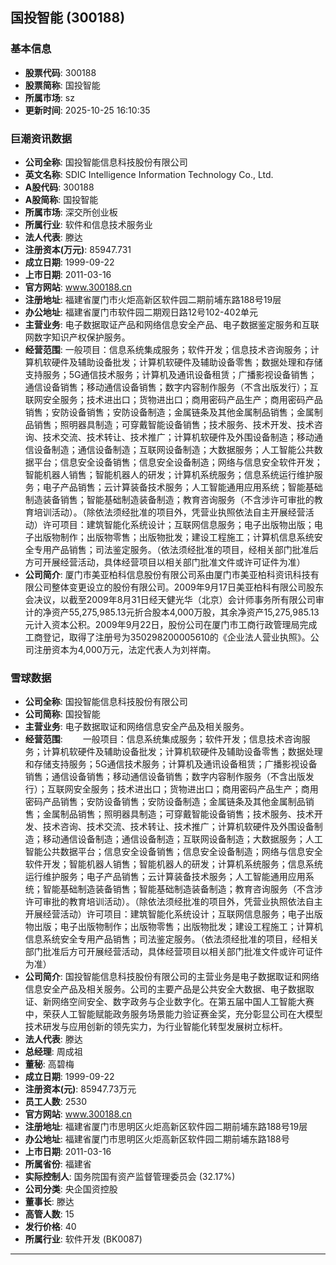 ## 国投智能 (300188)

### 基本信息

- **股票代码**: 300188
- **股票简称**: 国投智能
- **所属市场**: sz
- **更新时间**: 2025-10-25 16:10:35

### 巨潮资讯数据

- **公司全称**: 国投智能信息科技股份有限公司
- **英文名称**: SDIC Intelligence Information Technology Co., Ltd.
- **A股代码**: 300188
- **A股简称**: 国投智能
- **所属市场**: 深交所创业板
- **所属行业**: 软件和信息技术服务业
- **法人代表**: 滕达
- **注册资本(万元)**: 85947.731
- **成立日期**: 1999-09-22
- **上市日期**: 2011-03-16
- **官方网站**: www.300188.cn
- **注册地址**: 福建省厦门市火炬高新区软件园二期前埔东路188号19层
- **办公地址**: 福建省厦门市软件园二期观日路12号102-402单元
- **主营业务**: 电子数据取证产品和网络信息安全产品、电子数据鉴定服务和互联网数字知识产权保护服务。
- **经营范围**: 一般项目：信息系统集成服务；软件开发；信息技术咨询服务；计算机软硬件及辅助设备批发；计算机软硬件及辅助设备零售；数据处理和存储支持服务；5G通信技术服务；计算机及通讯设备租赁；广播影视设备销售；通信设备销售；移动通信设备销售；数字内容制作服务（不含出版发行）；互联网安全服务；技术进出口；货物进出口；商用密码产品生产；商用密码产品销售；安防设备销售；安防设备制造；金属链条及其他金属制品销售；金属制品销售；照明器具制造；可穿戴智能设备销售；技术服务、技术开发、技术咨询、技术交流、技术转让、技术推广；计算机软硬件及外围设备制造；移动通信设备制造；通信设备制造；互联网设备制造；大数据服务；人工智能公共数据平台；信息安全设备销售；信息安全设备制造；网络与信息安全软件开发；智能机器人销售；智能机器人的研发；计算机系统服务；信息系统运行维护服务；电子产品销售；云计算装备技术服务；人工智能通用应用系统；智能基础制造装备销售；智能基础制造装备制造；教育咨询服务（不含涉许可审批的教育培训活动）。（除依法须经批准的项目外，凭营业执照依法自主开展经营活动）许可项目：建筑智能化系统设计；互联网信息服务；电子出版物出版；电子出版物制作；出版物零售；出版物批发；建设工程施工；计算机信息系统安全专用产品销售；司法鉴定服务。（依法须经批准的项目，经相关部门批准后方可开展经营活动，具体经营项目以相关部门批准文件或许可证件为准）
- **公司简介**: 厦门市美亚柏科信息股份有限公司系由厦门市美亚柏科资讯科技有限公司整体变更设立的股份有限公司。2009年9月17日美亚柏科有限公司股东会决议，以截至2009年8月31日经天健光华（北京）会计师事务所有限公司审计的净资产55,275,985.13元折合股本4,000万股，其余净资产15,275,985.13元计入资本公积。2009年9月22日，股份公司在厦门市工商行政管理局完成工商登记，取得了注册号为350298200005610的《企业法人营业执照》。公司注册资本为4,000万元，法定代表人为刘祥南。

### 雪球数据

- **公司全称**: 国投智能信息科技股份有限公司
- **公司简称**: 国投智能
- **主营业务**: 电子数据取证和网络信息安全产品及相关服务。
- **经营范围**: 　　一般项目：信息系统集成服务；软件开发；信息技术咨询服务；计算机软硬件及辅助设备批发；计算机软硬件及辅助设备零售；数据处理和存储支持服务；5G通信技术服务；计算机及通讯设备租赁；广播影视设备销售；通信设备销售；移动通信设备销售；数字内容制作服务（不含出版发行）；互联网安全服务；技术进出口；货物进出口；商用密码产品生产；商用密码产品销售；安防设备销售；安防设备制造；金属链条及其他金属制品销售；金属制品销售；照明器具制造；可穿戴智能设备销售；技术服务、技术开发、技术咨询、技术交流、技术转让、技术推广；计算机软硬件及外围设备制造；移动通信设备制造；通信设备制造；互联网设备制造；大数据服务；人工智能公共数据平台；信息安全设备销售；信息安全设备制造；网络与信息安全软件开发；智能机器人销售；智能机器人的研发；计算机系统服务；信息系统运行维护服务；电子产品销售；云计算装备技术服务；人工智能通用应用系统；智能基础制造装备销售；智能基础制造装备制造；教育咨询服务（不含涉许可审批的教育培训活动）。（除依法须经批准的项目外，凭营业执照依法自主开展经营活动）许可项目：建筑智能化系统设计；互联网信息服务；电子出版物出版；电子出版物制作；出版物零售；出版物批发；建设工程施工；计算机信息系统安全专用产品销售；司法鉴定服务。（依法须经批准的项目，经相关部门批准后方可开展经营活动，具体经营项目以相关部门批准文件或许可证件为准）
- **公司简介**: 国投智能信息科技股份有限公司的主营业务是电子数据取证和网络信息安全产品及相关服务。公司的主要产品是公共安全大数据、电子数据取证、新网络空间安全、数字政务与企业数字化。在第五届中国人工智能大赛中，荣获人工智能赋能政务服务场景能力验证赛金奖，充分彰显公司在大模型技术研发与应用创新的领先实力，为行业智能化转型发展树立标杆。
- **法人代表**: 滕达
- **总经理**: 周成祖
- **董秘**: 高碧梅
- **成立日期**: 1999-09-22
- **注册资本(元)**: 85947.73万元
- **员工人数**: 2530
- **官方网站**: www.300188.cn
- **注册地址**: 福建省厦门市思明区火炬高新区软件园二期前埔东路188号19层
- **办公地址**: 福建省厦门市思明区火炬高新区软件园二期前埔东路188号
- **上市日期**: 2011-03-16
- **所属省份**: 福建省
- **实际控制人**: 国务院国有资产监督管理委员会 (32.17%)
- **公司分类**: 央企国资控股
- **董事长**: 滕达
- **高管人数**: 15
- **发行价格**: 40
- **所属行业**: 软件开发 (BK0087)

---